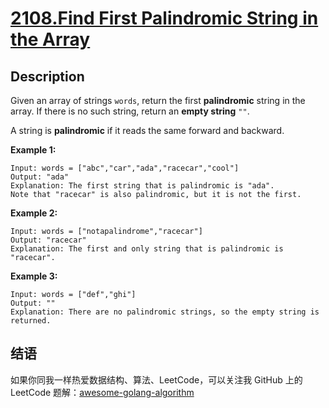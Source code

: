 # [2108.Find First Palindromic String in the Array][title]

## Description
Given an array of strings `words`, return the first **palindromic** string in the array. If there is no such string, return an **empty string** `""`.

A string is **palindromic** if it reads the same forward and backward.

**Example 1:**

```
Input: words = ["abc","car","ada","racecar","cool"]
Output: "ada"
Explanation: The first string that is palindromic is "ada".
Note that "racecar" is also palindromic, but it is not the first.
```

**Example 2:**

```
Input: words = ["notapalindrome","racecar"]
Output: "racecar"
Explanation: The first and only string that is palindromic is "racecar".
```

**Example 3:**

```
Input: words = ["def","ghi"]
Output: ""
Explanation: There are no palindromic strings, so the empty string is returned.
```

## 结语

如果你同我一样热爱数据结构、算法、LeetCode，可以关注我 GitHub 上的 LeetCode 题解：[awesome-golang-algorithm][me]

[title]: https://leetcode.com/problems/find-first-palindromic-string-in-the-array/
[me]: https://github.com/kylesliu/awesome-golang-algorithm
